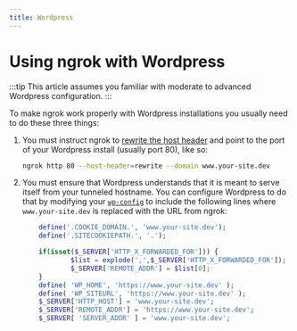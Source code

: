 ```yaml
---
title: Wordpress
---
```


# Using ngrok with Wordpress

:::tip
This article assumes you familiar with moderate to advanced Wordpress configuration.
:::

To make ngrok work properly with Wordpress installations you usually need to do these three things:

1.  You must instruct ngrok to [rewrite the host header](/http/#rewrite-host-header) and point to the port of your Wordpress install (usually port 80), like so:

    ```bash
    ngrok http 80 --host-header=rewrite --domain www.your-site.dev
    ```

1.  You must ensure that Wordpress understands that it is meant to serve itself from your tunneled hostname. You can configure Wordpress to do that by modifying your [`wp-config`](https://developer.wordpress.org/advanced-administration/wordpress/wp-config/) to include the following lines where `www.your-site.dev` is replaced with the URL from ngrok:

    ```php
        define('.COOKIE_DOMAIN.', 'www.your-site.dev');
        define('.SITECOOKIEPATH.', '.');

        if(isset($_SERVER['HTTP_X_FORWARDED_FOR'])) {
                $list = explode(',',$_SERVER['HTTP_X_FORWARDED_FOR']);
                $_SERVER['REMOTE_ADDR'] = $list[0];
        }
        define( 'WP_HOME', 'https://www.your-site.dev' );
        define( 'WP_SITEURL', 'https://www.your-site.dev' );
        $_SERVER['HTTP_HOST'] = 'www.your-site.dev';
        $_SERVER['REMOTE_ADDR'] = 'https://www.your-site.dev';
        $_SERVER[ 'SERVER_ADDR' ] = 'www.your-site.dev';
    ```

